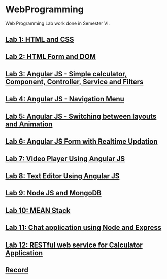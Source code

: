 # WebProgramming
Web Programming Lab work done in Semester VI.

## [Lab 1: HTML and CSS](https://github.com/MBadriNarayanan/WebProgramming/tree/main/Lab1)

## [Lab 2: HTML Form and DOM](https://github.com/MBadriNarayanan/WebProgramming/tree/main/Lab2)

## [Lab 3: Angular JS - Simple calculator, Component, Controller, Service and Filters](https://github.com/MBadriNarayanan/WebProgramming/tree/main/Lab3)

## [Lab 4: Angular JS - Navigation Menu](https://github.com/MBadriNarayanan/WebProgramming/tree/main/Lab4)

## [Lab 5: Angular JS - Switching between layouts and Animation](https://github.com/MBadriNarayanan/WebProgramming/tree/main/Lab5)

## [Lab 6: Angular JS Form with Realtime Updation](https://github.com/MBadriNarayanan/WebProgramming/tree/main/Lab6)

## [Lab 7: Video Player Using Angular JS](https://github.com/MBadriNarayanan/WebProgramming/tree/main/Lab7)

## [Lab 8: Text Editor Using Angular JS](https://github.com/MBadriNarayanan/WebProgramming/tree/main/Lab8)

## [Lab 9: Node JS and MongoDB](https://github.com/MBadriNarayanan/WebProgramming/tree/main/Lab9)

## [Lab 10: MEAN Stack](https://github.com/MBadriNarayanan/WebProgramming/tree/main/Lab10)

## [Lab 11: Chat application using Node and Express](https://github.com/MBadriNarayanan/WebProgramming/tree/main/Lab11)

## [Lab 12: RESTful web service for Calculator Application](https://github.com/MBadriNarayanan/WebProgramming/tree/main/Lab12)

## [Record](https://github.com/MBadriNarayanan/WebProgramming/blob/main/185002018%20UIT1611%20Web%20Programming%20Lab%20Record.pdf)
